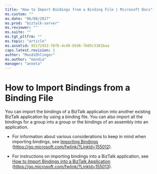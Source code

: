 ```yaml
---
title: "How to Import Bindings from a Binding File | Microsoft Docs"
ms.custom: ""
ms.date: "06/08/2017"
ms.prod: "biztalk-server"
ms.reviewer: ""
ms.suite: ""
ms.tgt_pltfrm: ""
ms.topic: "article"
ms.assetid: 93172453-76fb-4c49-b5d6-7b95c5381baa
caps.latest.revision: 2
author: "MandiOhlinger"
ms.author: "mandia"
manager: "anneta"
---
```

# How to Import Bindings from a Binding File
You can import the bindings of a BizTalk application into another existing BizTalk application by using a binding file. You can also import all the bindings for a group into a group or the bindings of an assembly into an application.

-   For information about various considerations to keep in mind when importing bindings, see [Importing Bindings](https://go.microsoft.com/fwlink/?LinkId=155012) (https://go.microsoft.com/fwlink/?LinkId=155012).

-   For instructions on importing bindings into a BizTalk application, see [How to Import Bindings into a BizTalk Application](https://go.microsoft.com/fwlink/?LinkId=155013) (https://go.microsoft.com/fwlink/?LinkId=155013).